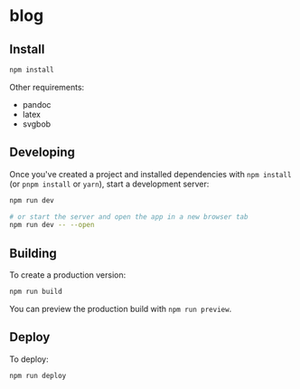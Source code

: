# blog

## Install

```bash
npm install
```

Other requirements:

- pandoc
- latex
- svgbob

## Developing

Once you've created a project and installed dependencies with `npm install` (or `pnpm install` or `yarn`), start a development server:

```bash
npm run dev

# or start the server and open the app in a new browser tab
npm run dev -- --open
```

## Building

To create a production version:

```bash
npm run build
```

You can preview the production build with `npm run preview`.

## Deploy

To deploy:

```bash
npm run deploy
```
